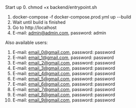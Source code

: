 Start up
0. chmod +x backend/entrypoint.sh
1. docker-compose -f docker-compose.prod.yml up --build
2. Wait until build is finished
3. Go to http://localhost
4. E-mail: admin@admin.com, password: admin


Also available users:
1. E-mail: email_0@gmail.com, password: password
2. E-mail: email_1@gmail.com, password: password
3. E-mail: email_2@gmail.com, password: password
4. E-mail: email_3@gmail.com, password: password
5. E-mail: email_4@gmail.com, password: password
6. E-mail: email_5@gmail.com, password: password
7. E-mail: email_6@gmail.com, password: password
8. E-mail: email_7@gmail.com, password: password
9. E-mail: email_8@gmail.com, password: password
10. E-mail: email_9@gmail.com, password: password

